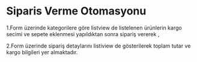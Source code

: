 # Siparis Verme Otomasyonu

1.Form üzerinde kategorilere göre  listview de listelenen ürünlerin kargo secimi ve sepete eklenmesi yapıldıktan sonra sipariş vererek ,


2.Form üzerinde sipariş detaylarını listiview de gösterilerek toplam tutar ve kargo bilgileri yer almaktadır.
